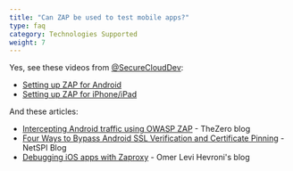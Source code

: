 ```yaml
---
title: "Can ZAP be used to test mobile apps?"
type: faq
category: Technologies Supported
weight: 7
---
```


Yes, see these videos from
[@SecureCloudDev](https://twitter.com/SecureCloudDev):

  * [Setting up ZAP for Android](https://security.secure.force.com/security/tools/webapp/zapandroidsetup)
  * [Setting up ZAP for iPhone/iPad](https://security.secure.force.com/security/tools/webapp/zapiphonesetup)

And these articles:

  * [Intercepting Android traffic using OWASP ZAP](https://thezero.org/blog/2016/01/25/android_proxy_zap/) \- TheZero blog
  * [Four Ways to Bypass Android SSL Verification and Certificate Pinning](https://blog.netspi.com/four-ways-bypass-android-ssl-verification-certificate-pinning/) \- NetSPI Blog
  * [Debugging iOS apps with Zaproxy](https://www.omerlh.info/2019/05/15/debugging-ios-apps-with-zaproxy/) \- Omer Levi Hevroni's blog
